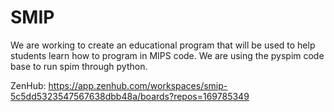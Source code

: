 # SMIP

We are working to create an educational program that will be used to help students learn how to program in MIPS code. We are using the pyspim code base to run spim through python.

ZenHub: https://app.zenhub.com/workspaces/smip-5c5dd5323547567638dbb48a/boards?repos=169785349